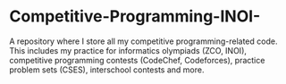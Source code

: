 # Competitive-Programming-INOI-
A repository where I store all my competitive programming-related code. 
This includes my practice for informatics olympiads (ZCO, INOI), competitive programming contests (CodeChef, Codeforces), practice problem sets (CSES), interschool contests and more.
